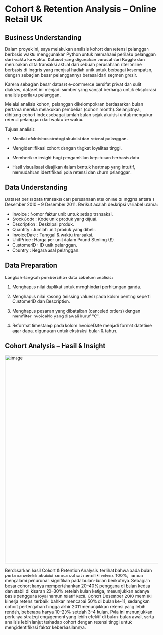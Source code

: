 # Cohort & Retention Analysis – Online Retail UK

## Business Understanding
Dalam proyek ini, saya melakukan analisis kohort dan retensi pelanggan berbasis waktu menggunakan Python untuk memahami perilaku pelanggan dari waktu ke waktu.
Dataset yang digunakan berasal dari Kaggle dan merupakan data transaksi aktual dari sebuah perusahaan ritel online berbasis di Inggris yang menjual hadiah unik untuk berbagai kesempatan, dengan sebagian besar pelanggannya berasal dari segmen grosir.

Karena sebagian besar dataset e-commerce bersifat privat dan sulit diakses, dataset ini menjadi sumber yang sangat berharga untuk eksplorasi analisis perilaku pelanggan.

Melalui analisis kohort, pelanggan dikelompokkan berdasarkan bulan pertama mereka melakukan pembelian (cohort month). Selanjutnya, dihitung cohort index sebagai jumlah bulan sejak akuisisi untuk mengukur retensi pelanggan dari waktu ke waktu.

Tujuan analisis:

- Menilai efektivitas strategi akuisisi dan retensi pelanggan.

- Mengidentifikasi cohort dengan tingkat loyalitas tinggi.

- Memberikan insight bagi pengambilan keputusan berbasis data.

- Hasil visualisasi disajikan dalam bentuk heatmap yang intuitif, memudahkan identifikasi pola retensi dan churn pelanggan.

## Data Understanding
Dataset berisi data transaksi dari perusahaan ritel online di Inggris antara 1 Desember 2010 – 9 Desember 2011.
Berikut adalah deskripsi variabel utama:

- Invoice :	Nomor faktur unik untuk setiap transaksi.
- StockCode :	Kode unik produk yang dijual.
- Description :	Deskripsi produk.
- Quantity :	Jumlah unit produk yang dibeli.
- InvoiceDate	: Tanggal & waktu transaksi.
- UnitPrice :	Harga per unit dalam Pound Sterling (£).
- CustomerID :	ID unik pelanggan.
- Country	: Negara asal pelanggan.

## Data Preparation
Langkah-langkah pembersihan data sebelum analisis:

1. Menghapus nilai duplikat untuk menghindari perhitungan ganda.

2. Menghapus nilai kosong (missing values) pada kolom penting seperti CustomerID dan Description.

3. Menghapus pesanan yang dibatalkan (canceled orders) dengan memfilter InvoiceNo yang diawali huruf "C".

4. Reformat timestamp pada kolom InvoiceDate menjadi format datetime agar dapat digunakan untuk ekstraksi bulan & tahun.

## Cohort Analysis – Hasil & Insight
<img width="827" height="684" alt="image" src="https://github.com/user-attachments/assets/0dab3cd5-68e1-4c6e-ac4e-de5e45a9e9bd" />


Berdasarkan hasil Cohort & Retention Analysis, terlihat bahwa pada bulan pertama setelah akuisisi semua cohort memiliki retensi 100%, namun mengalami penurunan signifikan pada bulan-bulan berikutnya. Sebagian besar cohort hanya mempertahankan 20–40% pengguna di bulan kedua dan stabil di kisaran 20–30% setelah bulan ketiga, menunjukkan adanya basis pengguna loyal namun relatif kecil. Cohort Desember 2010 memiliki kinerja retensi terbaik, bahkan mencapai 50% di bulan ke-11, sedangkan cohort pertengahan hingga akhir 2011 menunjukkan retensi yang lebih rendah, beberapa hanya 10–20% setelah 3–4 bulan. Pola ini menunjukkan perlunya strategi engagement yang lebih efektif di bulan-bulan awal, serta analisis lebih lanjut terhadap cohort dengan retensi tinggi untuk mengidentifikasi faktor keberhasilannya.

